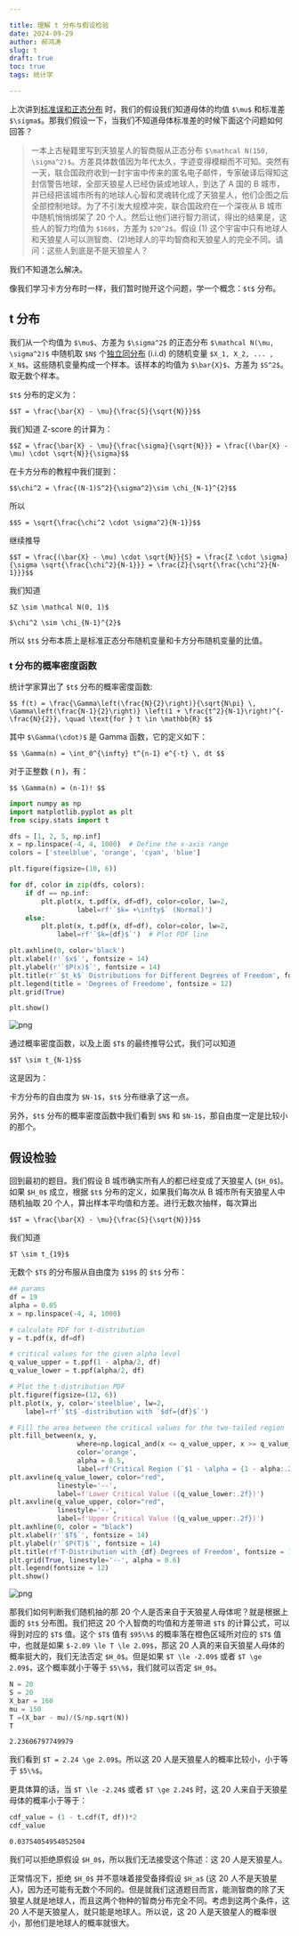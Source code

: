 ```yaml
---

title: 理解 t 分布与假设检验
date: 2024-09-29
author: 郝鸿涛
slug: t
draft: true
toc: true
tags: 统计学

---
```


上次讲到[标准误和正态分布](/cn/2024/09/24/clt/) 时，我们的假设我们知道母体的均值 `$\mu$` 和标准差 `$\sigma$`。那我们假设一下，当我们不知道母体标准差的时候下面这个问题如何回答？

>一本上古秘籍里写到天狼星人的智商服从正态分布 `$\mathcal N(150, \sigma^2)$`。方差具体数值因为年代太久，字迹变得模糊而不可知。突然有一天，联合国政府收到一封宇宙中传来的匿名电子邮件，专家破译后得知这封信警告地球，全部天狼星人已经伪装成地球人，到达了 A 国的 B 城市，并已经把该城市所有的地球人心智和灵魂转化成了天狼星人，他们企图之后全部控制地球。为了不引发大规模冲突，联合国政府在一个深夜从 B 城市中随机悄悄绑架了 20 个人。然后让他们进行智力测试，得出的结果是，这些人的智力均值为 `$160$`，方差为 `$20^2$`。假设 (1) 这个宇宙中只有地球人和天狼星人可以测智商、(2)地球人的平均智商和天狼星人的完全不同。请问：这些人到底是不是天狼星人？

我们不知道怎么解决。

像我们学习卡方分布时一样，我们暂时抛开这个问题，学一个概念：`$t$` 分布。

## t 分布

我们从一个均值为 `$\mu$`、方差为 `$\sigma^2$` 的正态分布 `$\mathcal N(\mu, \sigma^2)$` 中随机取 `$N$` 个[独立同分布](https://zh.wikipedia.org/wiki/%E7%8B%AC%E7%AB%8B%E5%90%8C%E5%88%86%E5%B8%83) (i.i.d) 的随机变量 `$X_1, X_2, ... , X_N$`。这些随机变量构成一个样本。该样本的均值为 `$\bar{X}$`、方差为 `$S^2$`。取无数个样本。

`$t$` 分布的定义为：

`$$T = \frac{\bar{X} - \mu}{\frac{S}{\sqrt{N}}}$$`

我们知道 Z-score 的计算为：

`$$Z = \frac{\bar{X} - \mu}{\frac{\sigma}{\sqrt{N}}} = \frac{(\bar{X} - \mu) \cdot \sqrt{N}}{\sigma}$$`

在卡方分布的教程中我们提到：

`$$\chi^2 = \frac{(N-1)S^2}{\sigma^2}\sim \chi_{N-1}^{2}$$`

所以

`$$S = \sqrt{\frac{\chi^2 \cdot \sigma^2}{N-1}}$$`

继续推导

`$$T = \frac{(\bar{X} - \mu) \cdot \sqrt{N}}{S} = \frac{Z \cdot \sigma}{\sigma \sqrt{\frac{\chi^2}{N-1}}} = \frac{Z}{\sqrt{\frac{\chi^2}{N-1}}}$$`

我们知道

`$Z \sim \mathcal N(0, 1)$`

`$\chi^2 \sim \chi_{N-1}^{2}$`

所以 `$t$` 分布本质上是标准正态分布随机变量和卡方分布随机变量的比值。


### t 分布的概率密度函数

统计学家算出了 `$t$` 分布的概率密度函数:

`$$
f(t) = \frac{\Gamma\left(\frac{N}{2}\right)}{\sqrt{N\pi} \, \Gamma\left(\frac{N-1}{2}\right)} \left(1 + \frac{t^2}{N-1}\right)^{-\frac{N}{2}}, \quad \text{for } t \in \mathbb{R}
$$`

其中 `$\Gamma(\cdot)$` 是 Gamma 函数，它的定义如下：

`$$
\Gamma(n) = \int_0^{\infty} t^{n-1} e^{-t} \, dt
$$`

对于正整数 \( n \)，有：

`$$
\Gamma(n) = (n-1)!
$$`


```python
import numpy as np 
import matplotlib.pyplot as plt 
from scipy.stats import t

dfs = [1, 2, 5, np.inf]
x = np.linspace(-4, 4, 1000)  # Define the x-axis range
colors = ['steelblue', 'orange', 'cyan', 'blue']

plt.figure(figsize=(10, 6))

for df, color in zip(dfs, colors):
    if df == np.inf:
        plt.plot(x, t.pdf(x, df=df), color=color, lw=2, 
                 label=rf'`$k= +\infty$` (Normal)')
    else:
        plt.plot(x, t.pdf(x, df=df), color=color, lw=2, 
            label=rf'`$k={df}$`')  # Plot PDF line

plt.axhline(0, color='black')
plt.xlabel(r'`$x$`', fontsize = 14)
plt.ylabel(r'`$P(x)$`', fontsize = 14)
plt.title(r'`$t_k$` Distributions for Different Degrees of Freedom', fontsize = 16)
plt.legend(title = 'Degrees of Freedome', fontsize = 12)
plt.grid(True)

plt.show()
```


    
![png](/cn/blog/2024-09-29-t-distribution_files/2024-09-29-t-distribution_3_0.png)
    


通过概率密度函数，以及上面 `$T$` 的最终推导公式，我们可以知道

`$$T \sim t_{N-1}$$`

这是因为：

卡方分布的自由度为 `$N-1$`，`$t$` 分布继承了这一点。

另外，`$t$` 分布的概率密度函数中我们看到 `$N$` 和 `$N-1$`，那自由度一定是比较小的那个。

## 假设检验

回到最初的题目。我们假设 B 城市确实所有人的都已经变成了天狼星人 (`$H_0$`)。如果 `$H_0$` 成立，根据 `$t$` 分布的定义，如果我们每次从 B 城市所有天狼星人中随机抽取 20 个人，算出样本平均值和方差。进行无数次抽样，每次算出 

`$$T = \frac{\bar{X} - \mu}{\frac{S}{\sqrt{N}}}$$`

我们知道

`$T \sim t_{19}$`

无数个 `$T$` 的分布服从自由度为 `$19$` 的 `$t$` 分布：


```python
## params
df = 19
alpha = 0.05
x = np.linspace(-4, 4, 1000)

# calculate PDF for t-distribution
y = t.pdf(x, df=df)

# critical values for the given alpha level
q_value_upper = t.ppf(1 - alpha/2, df) 
q_value_lower = t.ppf(alpha/2, df)

# Plot the t-distribution PDF
plt.figure(figsize=(12, 6))
plt.plot(x, y, color='steelblue', lw=2, 
    label=rf'`$t$`-distribution with `$df={df}$`')  

# Fill the area between the critical values for the two-tailed region
plt.fill_between(x, y, 
                 where=np.logical_and(x <= q_value_upper, x >= q_value_lower), 
                 color='orange', 
                 alpha = 0.5, 
                 label=rf'Critical Region (`$1 - \alpha = {1 - alpha:.2f}$`)')
plt.axvline(q_value_lower, color="red", 
            linestyle='--', 
            label=f'Lower Critical Value ({q_value_lower:.2f})')
plt.axvline(q_value_upper, color="red", 
            linestyle='--', 
            label=f'Upper Critical Value ({q_value_upper:.2f})')
plt.axhline(0, color = "black")
plt.xlabel(r'`$T$`', fontsize = 14)
plt.ylabel(r'`$P(T)$`', fontsize = 14)
plt.title(rf'T-Distribution with {df} Degrees of Freedom', fontsize = 16)
plt.grid(True, linestyle='--', alpha = 0.6)
plt.legend(fontsize = 12)
plt.show()
```


    
![png](/cn/blog/2024-09-29-t-distribution_files/2024-09-29-t-distribution_6_0.png)
    


那我们如何判断我们随机抽的那 20 个人是否来自于天狼星人母体呢？就是根据上面的 `$t$` 分布图。我们把这 20 个人智商的均值和方差带进 `$T$` 的计算公式，可以得到对应的 `$T$` 值。这个 `$T$` 值有 `$95\%$` 的概率落在橙色区域所对应的 `$T$` 值中，也就是如果 `$-2.09 \le T \le 2.09$`，那这 20 人真的来自天狼星人母体的概率挺大的，我们无法否定 `$H_0$`。但是如果 `$T \le -2.09$` 或者 `$T \ge 2.09$`，这个概率就小于等于 `$5\%$`，我们就可以否定 `$H_0$`。


```python
N = 20
S = 20
X_bar = 160
mu = 150
T =(X_bar - mu)/(S/np.sqrt(N))
T
```




    2.23606797749979



我们看到 `$T = 2.24 \ge 2.09$`。所以这 20 人是天狼星人的概率比较小，小于等于 `$5\%$`。

更具体算的话，当 `$T \le -2.24$` 或者 `$T \ge 2.24$` 时，这 20 人来自于天狼星母体的概率小于等于：


```python
cdf_value = (1 - t.cdf(T, df))*2
cdf_value
```




    0.03754054954852504



我们可以拒绝原假设 `$H_0$`，所以我们无法接受这个陈述：这 20 人是天狼星人。

正常情况下，拒绝 `$H_0$` 并不意味着接受备择假设 `$H_a$` (这 20 人不是天狼星人)，因为还可能有无数个不同的。但是就我们这道题目而言，能测智商的除了天狼星人就是地球人，而且这两个物种的智商分布完全不同。考虑到这两个条件，这 20 人不是天狼星人，就只能是地球人。所以说，这 20 人是天狼星人的概率很小，那他们是地球人的概率就很大。
